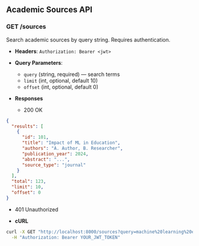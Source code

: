 ## Academic Sources API

### GET /sources
Search academic sources by query string. Requires authentication.

- **Headers**: `Authorization: Bearer <jwt>`
- **Query Parameters**:
  - `query` (string, required) — search terms
  - `limit` (int, optional, default 10)
  - `offset` (int, optional, default 0)

- **Responses**
  - 200 OK
```json
{
  "results": [
    {
      "id": 101,
      "title": "Impact of ML in Education",
      "authors": "A. Author, B. Researcher",
      "publication_year": 2024,
      "abstract": "...",
      "source_type": "journal"
    }
  ],
  "total": 123,
  "limit": 10,
  "offset": 0
}
```
  - 401 Unauthorized

- **cURL**
```bash
curl -X GET "http://localhost:8000/sources?query=machine%20learning%20education" \
  -H "Authorization: Bearer YOUR_JWT_TOKEN"
```
